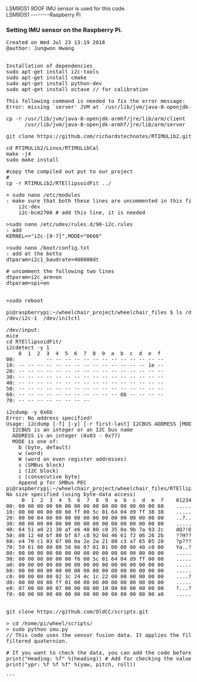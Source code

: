 LSM9DS1 9DOF IMU sensor is used for this code.  
LSM9DS1 ----<i2c>----Raspberry Pi

### Setting IMU sensor on the Raspberry Pi.
<pre>
Created on Wed Jul 23 13:19 2018  
@author: Jungwon Hwang  

  
Installation of dependencies  
sudo apt-get install i2c-tools   
sudo apt-get install cmake  
sudo apt-get install python-dev  
sudo apt-get install octave // for calibration  
  
This following command is needed to fix the error message:   
Error: missing `server' JVM at `/usr/lib/jvm/java-8-openjdk-armhf/jre/lib/arm/server/libjvm.so'.  
  
cp -r /usr/lib/jvm/java-8-openjdk-armhf/jre/lib/arm/client   
      /usr/lib/jvm/java-8-openjdk-armhf/jre/lib/arm/server   
  
git clone https://github.com/richardstechnotes/RTIMULib2.git  
  
cd RTIMULib2/Linux/RTIMULibCal  
make -j4  
sudo make install  
  
#copy the compiled out put to our project  
#  
cp -r RTIMULib2/RTEllipsoidFit ../  
  
> sudo nano /etc/modules  
: make sure that both these lines are uncommented in this file:  
    i2c‐dev  
    i2c‐bcm2708 # add this line, it is needed  
  
>sudo nano /etc/udev/rules.d/90‐i2c.rules  
: add  
KERNEL=="i2c‐[0‐7]",MODE="0666"  
  
>sudo nano /boot/config.txt  
: add at the botto  
dtparam=i2c1_baudrate=400000dt  
  
# uncomment the following two lines  
dtparam=i2c_arm=on  
dtparam=spi=on  
  

>sudo reboot  
  
pi@raspberrypi:~/wheelchair_project/wheelchair_files $ ls /dev/i*  
/dev/i2c-1  /dev/initctl  
  
/dev/input:  
mice  
cd RTEllipsoidFit/  
i2cdetect -y 1  
    0  1  2  3  4  5  6  7  8  9  a  b  c  d  e  f  
00:          -- -- -- -- -- -- -- -- -- -- -- -- --   
10: -- -- -- -- -- -- -- -- -- -- -- -- -- -- 1e --   
20: -- -- -- -- -- -- -- -- -- -- -- -- -- -- -- --   
30: -- -- -- -- -- -- -- -- -- -- -- -- -- -- -- --   
40: -- -- -- -- -- -- -- -- -- -- -- -- -- -- -- --   
50: -- -- -- -- -- -- -- -- -- -- -- -- -- -- -- --   
60: -- -- -- -- -- -- -- -- -- -- -- 6b -- -- -- --   
70: -- -- -- -- -- -- -- --                           
  
i2cdump -y 0x6b  
Error: No address specified!  
Usage: i2cdump [-f] [-y] [-r first-last] I2CBUS ADDRESS [MODE [BANK [BANKREG]]]  
  I2CBUS is an integer or an I2C bus name  
  ADDRESS is an integer (0x03 - 0x77)  
  MODE is one of:  
    b (byte, default)  
    w (word)  
    W (word on even register addresses)  
    s (SMBus block)  
    i (I2C block)  
    c (consecutive byte)  
    Append p for SMBus PEC  
pi@raspberrypi:~/wheelchair_project/wheelchair_files/RTEllipsoidFit $ i2cdump -y 1 0x6b  
No size specified (using byte-data access)  
     0  1  2  3  4  5  6  7  8  9  a  b  c  d  e  f    0123456789abcdef  
00: 00 00 00 00 00 00 00 00 00 00 00 00 00 00 00 68    ...............h  
10: 00 00 00 00 00 60 ff 00 5c 01 64 04 d9 ff 38 38    .....`..\?d??.88  
20: 00 00 04 00 00 00 00 00 00 00 00 00 00 00 00 00    ..?.............  
30: 00 00 00 00 00 00 00 00 00 00 00 00 00 00 00 00    ................  
40: 64 51 a0 21 30 af e6 40 80 c0 35 0a 9b 7a 93 2c    dQ?!0??@??5??z?,  
50: 08 12 48 bf 80 bf 87 c8 92 0d 46 61 f2 06 26 2b    ??H???????Fa??&+  
60: e4 70 c1 03 07 00 0a 2e 2a 21 80 c3 a7 65 05 20    ?p???.?.*!???e?   
70: 59 61 00 00 80 58 66 07 01 01 00 00 00 40 c0 00    Ya..?Xf???...@?.  
80: 00 00 00 00 00 00 00 00 00 00 00 00 00 00 00 00    ................  
90: 00 00 00 00 00 00 f6 00 5c 01 64 04 d9 ff 00 00    ......?.\?d??...  
a0: 00 00 00 00 00 00 00 00 00 00 00 00 00 00 00 00    ................  
b0: 00 00 00 00 00 00 00 00 00 00 00 00 00 00 00 00    ................  
c0: 00 00 00 00 02 3c 24 4c 1c 22 00 00 00 00 00 00    ....?<$L?"......  
d0: 00 00 00 00 ff 01 00 00 00 00 00 00 00 00 00 00    .....?..........  
e0: 07 00 00 00 07 00 00 00 00 10 00 00 00 00 00 00    ?...?....?......  
f0: 00 00 00 00 00 00 00 00 00 00 00 00 00 00 00 a0    ...............?   

  
git clone https://github.com/OldCC/scripts.git  
  
> cd /home/pi/wheel/scripts/  
> sudo python imu.py  
// This code uses the sensor fusion data. It applies the filters to get an accurate data like as Kalman‐  
filtered quaternion.  
  
# If you want to check the data, you can add the code before time.sleep().  
print("Heading: %f" %(heading)) # Add for checking the value  
print("ypr: %f %f %f" %(yaw, pitch, roll))  
  
'''  
</pre>
